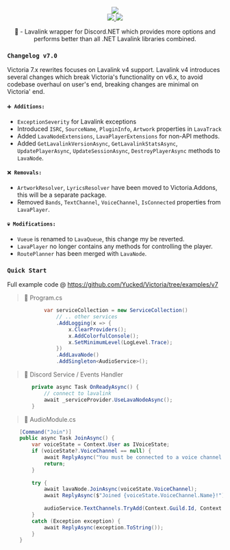 <p align="center">
	<img src="https://i.imgur.com/Iv7AW9g.png" />
	</br>
	<a href="https://discord.gg/ZJaVXK8">
		<img src="https://img.shields.io/badge/Discord-Support-%237289DA.svg?logo=discord&style=for-the-badge&logoWidth=30&labelColor=0d0d0d" />
	</a>
	<a href="https://www.nuget.org/packages/Victoria/">
		<img src="https://img.shields.io/nuget/dt/Victoria.svg?label=Downloads&logo=nuget&style=for-the-badge&logoWidth=30&labelColor=0d0d0d" />
	</a>
	<p align="center">
	     🌋 - Lavalink wrapper for Discord.NET which provides more options and performs better than all .NET Lavalink libraries combined.
  </p>
</p>


### `Changelog v7.0`
Victoria 7.x rewrites focuses on Lavalink v4 support. Lavalink v4 introduces several changes which break Victoria's functionality on v6.x, to avoid codebase overhaul on user's end, breaking changes are minimal on Victoria' end.

#### `➕ Additions:`
- `ExceptionSeverity` for Lavalink exceptions
- Introduced `ISRC`, `SourceName`, `PluginInfo`, `Artwork` properties in `LavaTrack`
- Added `LavaNodeExtensions`, `LavaPlayerExtensions` for non-API methods.
- Added `GetLavalinkVersionAsync`, `GetLavalinkStatsAsync`, `UpdatePlayerAsync`, `UpdateSessionAsync`, `DestroyPlayerAsync` methods to `LavaNode`.

#### `❌ Removals:`
- `ArtworkResolver`, `LyricsResolver` have been moved to Victoria.Addons, this will be a separate package.
- Removed `Bands`, `TextChannel`, `VoiceChannel`, `IsConnected` properties from `LavaPlayer`.

#### `💀 Modifications:`
- `Vueue` is renamed to `LavaQueue`, this change my be reverted.
- `LavaPlayer` no longer contains any methods for controlling the player.
- `RoutePlanner` has been merged with `LavaNode`.

### `Quick Start`

Full example code @ https://github.com/Yucked/Victoria/tree/examples/v7

> 🐲 Program.cs
```cs
            var serviceCollection = new ServiceCollection()
                // .. other services
                .AddLogging(x => {
                    x.ClearProviders();
                    x.AddColorfulConsole();
                    x.SetMinimumLevel(LogLevel.Trace);
                })
                .AddLavaNode()                
                .AddSingleton<AudioService>();
```

> 🤖 Discord Service / Events Handler
```cs
        private async Task OnReadyAsync() {
            // connect to lavalink
            await _serviceProvider.UseLavaNodeAsync();
        }
```
> 🎸 AudioModule.cs
```cs
    [Command("Join")]
    public async Task JoinAsync() {
        var voiceState = Context.User as IVoiceState;
        if (voiceState?.VoiceChannel == null) {
            await ReplyAsync("You must be connected to a voice channel!");
            return;
        }
        
        try {
            await lavaNode.JoinAsync(voiceState.VoiceChannel);
            await ReplyAsync($"Joined {voiceState.VoiceChannel.Name}!");
            
            audioService.TextChannels.TryAdd(Context.Guild.Id, Context.Channel.Id);
        }
        catch (Exception exception) {
            await ReplyAsync(exception.ToString());
        }
    }
```
